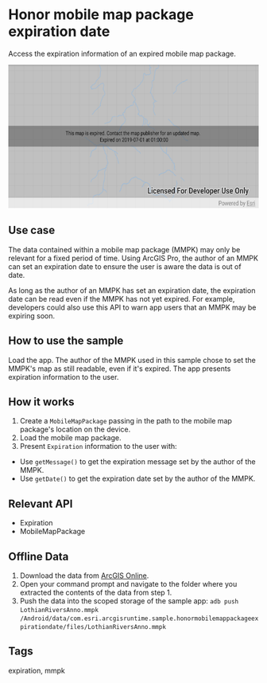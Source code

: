 # Honor mobile map package expiration date

Access the expiration information of an expired mobile map package.

![Image of honor mobile map package expiration date](honor-mobile-map-package-expiration-date.png)

## Use case

The data contained within a mobile map package (MMPK) may only be relevant for a fixed period of time. Using ArcGIS Pro, the author of an MMPK can set an expiration date to ensure the user is aware the data is out of date.

As long as the author of an MMPK has set an expiration date, the expiration date can be read even if the MMPK has not yet expired. For example, developers could also use this API to warn app users that an MMPK may be expiring soon.

## How to use the sample

Load the app. The author of the MMPK used in this sample chose to set the MMPK's map as still readable, even if it's expired. The app presents expiration information to the user.

## How it works

1. Create a `MobileMapPackage` passing in the path to the mobile map package's location on the device.
2. Load the mobile map package.
3. Present `Expiration` information to the user with:
  * Use `getMessage()` to get the expiration message set by the author of the MMPK.
  * Use `getDate()` to get the expiration date set by the author of the MMPK.

## Relevant API

* Expiration
* MobileMapPackage

## Offline Data

1. Download the data from [ArcGIS Online](https://arcgisruntime.maps.arcgis.com/home/item.html?id=174150279af74a2ba6f8b87a567f480b).
2. Open your command prompt and navigate to the folder where you extracted the contents of the data from step 1.
3. Push the data into the scoped storage of the sample app:
`adb push LothianRiversAnno.mmpk /Android/data/com.esri.arcgisruntime.sample.honormobilemappackageexpirationdate/files/LothianRiversAnno.mmpk`

## Tags

expiration, mmpk
